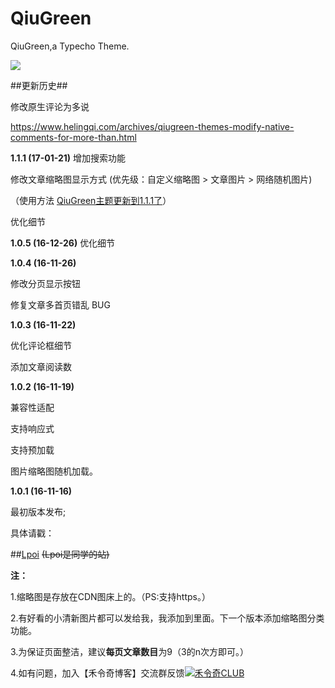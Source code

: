 # QiuGreen
QiuGreen,a Typecho Theme.

<img src="//raw.githubusercontent.com/Hegreen/QiuGreen/master/screenshot.png" />

##更新历史##

修改原生评论为多说

https://www.helingqi.com/archives/qiugreen-themes-modify-native-comments-for-more-than.html


**1.1.1 (17-01-21)**
增加搜索功能

修改文章缩略图显示方式 (优先级：自定义缩略图 > 文章图片 > 网络随机图片) 

（使用方法 [QiuGreen主题更新到1.1.1了][2]）

优化细节


**1.0.5 (16-12-26)**
优化细节


**1.0.4 (16-11-26)**

修改分页显示按钮

修复文章多首页错乱 BUG


**1.0.3 (16-11-22)**

优化评论框细节

添加文章阅读数


**1.0.2 (16-11-19)**


兼容性适配

支持响应式

支持预加载

图片缩略图随机加载。

**1.0.1 (16-11-16)**

最初版本发布;


具体请戳：

##[Lpoi][3] 
<del>(Lpoi是同学的站)</del>



**注：**

1.缩略图是存放在CDN图床上的。（PS:支持https。）

2.有好看的小清新图片都可以发给我，我添加到里面。下一个版本添加缩略图分类功能。

3.为保证页面整洁，建议**每页文章数目**为9（3的n次方即可。）

4.如有问题，加入【禾令奇博客】交流群反馈<a href="https://jq.qq.com/?_wv=1027&k=42u2e6P" target="_blank"><img src="//m.helingqi.com/themes/Inlove/images/group.png" title="点击加入【禾令奇博客】交流群" alt="禾令奇CLUB"></a>


  [1]: https://cdn.helingqi.com/images/2016/11/4116976341.jpg
  [2]: https://www.helingqi.com/archives/2017/01/21/qiugreen-theme-update-to-111.html
  [3]: https://www.lpoi.me
  [4]: https://cdn.helingqi.com/expression/paopao/%E5%93%88%E5%93%88.png
